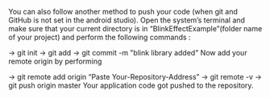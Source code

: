 You can also follow another method to push your code (when git and GitHub is not set in the android studio). Open the system’s  terminal and make sure that your current directory is in “BlinkEffectExample”(folder name of your project) and perform the following commands :

-> git init
-> git add
-> git commit -m "blink library added"
Now add your remote origin by performing

-> git remote add origin “Paste Your-Repository-Address”
-> git remote -v
-> git push origin master
Your application code got pushed to the repository.
